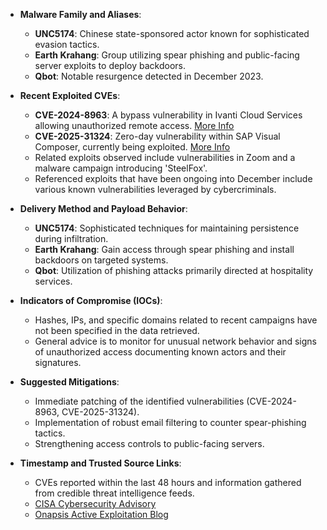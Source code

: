 - **Malware Family and Aliases**: 
  - **UNC5174**: Chinese state-sponsored actor known for sophisticated evasion tactics.
  - **Earth Krahang**: Group utilizing spear phishing and public-facing server exploits to deploy backdoors.
  - **Qbot**: Notable resurgence detected in December 2023.

- **Recent Exploited CVEs**: 
  - **CVE-2024-8963**: A bypass vulnerability in Ivanti Cloud Services allowing unauthorized remote access. [More Info](https://www.cisa.gov/news-events/cybersecurity-advisories/aa25-022a)
  - **CVE-2025-31324**: Zero-day vulnerability within SAP Visual Composer, currently being exploited. [More Info](https://onapsis.com/blog/active-exploitation-of-sap-vulnerability-cve-2025-31324)
  - Related exploits observed include vulnerabilities in Zoom and a malware campaign introducing 'SteelFox'. 
  - Referenced exploits that have been ongoing into December include various known vulnerabilities leveraged by cybercriminals.

- **Delivery Method and Payload Behavior**: 
  - **UNC5174**: Sophisticated techniques for maintaining persistence during infiltration.
  - **Earth Krahang**: Gain access through spear phishing and install backdoors on targeted systems.
  - **Qbot**: Utilization of phishing attacks primarily directed at hospitality services.

- **Indicators of Compromise (IOCs)**: 
  - Hashes, IPs, and specific domains related to recent campaigns have not been specified in the data retrieved. 
  - General advice is to monitor for unusual network behavior and signs of unauthorized access documenting known actors and their signatures.

- **Suggested Mitigations**: 
  - Immediate patching of the identified vulnerabilities (CVE-2024-8963, CVE-2025-31324).
  - Implementation of robust email filtering to counter spear-phishing tactics.
  - Strengthening access controls to public-facing servers.

- **Timestamp and Trusted Source Links**: 
  - CVEs reported within the last 48 hours and information gathered from credible threat intelligence feeds.
  - [CISA Cybersecurity Advisory](https://www.cisa.gov/news-events/cybersecurity-advisories/aa25-022a)
  - [Onapsis Active Exploitation Blog](https://onapsis.com/blog/active-exploitation-of-sap-vulnerability-cve-2025-31324)